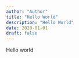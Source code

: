 ```yaml
---
author: "Author"
title: "Hello World"
description: "Hello World"
date: 2020-01-01
draft: false
---
```

Hello world